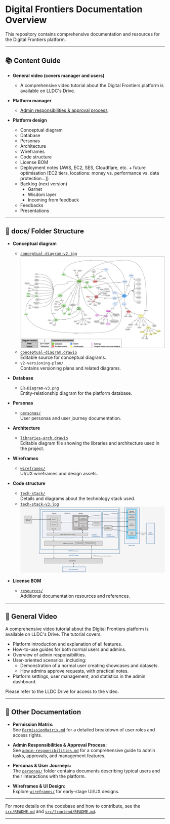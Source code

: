 # Digital Frontiers Documentation Overview

This repository contains comprehensive documentation and resources for the Digital Frontiers platform.

---

## 📚 Content Guide

- **General video (covers manager and users)**
    - A comprehensive video tutorial about the Digital Frontiers platform is available on LLDC's Drive.

- **Platform manager**
    - [Admin responsibilities & approval process](docs/admin-responsibilities.md)
  
- **Platform design**
    - Conceptual diagram
    - Database
    - Personas
    - Architecture
    - Wireframes
    - Code structure
    - License BOM
    - Deployment notes (AWS, EC2, SES, Cloudflare, etc. + future optimisation [EC2 tiers, locations: money vs. performance vs. data protection...])
    - Backlog (next version)
        - Garnet
        - Wisdom layer
        - Incoming from feedback
    - Feedbacks
    - Presentations

---

## 📁 docs/ Folder Structure

- **Conceptual diagram**
  - [`conceptual-diagram-v2.jpg`](docs/conceptual-diagram/conceptual-diagram-v2.jpg)  
    ![Conceptual Diagram v2](docs/conceptual-diagram/conceptual-diagram-v2.jpg)
  - [`conceptual-diagram.drawio`](docs/conceptual-diagram/conceptual-diagram.drawio)  
    Editable source for conceptual diagrams.
  - `v2-versioning-plan/`  
    Contains versioning plans and related diagrams.

- **Database**
  - [`ER-Diagram-v3.png`](docs/database/ER-Diagram-v3.png)  
    Entity-relationship diagram for the platform database.

- **Personas**
  - [`personas/`](docs/personas/)  
    User personas and user journey documentation.

- **Architecture**
  - [`libraries-arch.drawio`](docs/libraries-arch.drawio)  
    Editable diagram file showing the libraries and architecture used in the project.

- **Wireframes**
  - [`wireframes/`](docs/wireframes/)  
    UI/UX wireframes and design assets.

- **Code structure**
  - [`tech-stack/`](docs/tech-stack/)  
    Details and diagrams about the technology stack used.
  - [`tech-stack-v3.jpg`](docs/tech-stack/tech-stack-v3.jpg)  
    ![tech-stack-v3](docs/tech-stack/tech-stack-v3.png)

- **License BOM**
  - [`resources/`](docs/resources/)  
    Additional documentation resources and references.

---

## 🎥 General Video

A comprehensive video tutorial about the Digital Frontiers platform is available on LLDC's Drive. The tutorial covers:

- Platform introduction and explanation of all features.
- How-to-use guides for both normal users and admins.
- Overview of admin responsibilities.
- User-oriented scenarios, including:
    - Demonstration of a normal user creating showcases and datasets.
    - How admins approve requests, with practical notes.
- Platform settings, user management, and statistics in the admin dashboard.

Please refer to the LLDC Drive for access to the video.

---

## 📄 Other Documentation

- **Permission Matrix:**  
  See [`PermissionMatrix.md`](docs/PermissionMatrix.md) for a detailed breakdown of user roles and access rights.

- **Admin Responsibilities & Approval Process:**  
  See [`admin-responsibilities.md`](docs/admin-responsibilities.md) for a comprehensive guide to admin tasks, approvals, and management features.

- **Personas & User Journeys:**  
  The [`personas/`](docs/personas/) folder contains documents describing typical users and their interactions with the platform.

- **Wireframes & UI Design:**  
  Explore [`wireframes/`](docs/wireframes/) for early-stage UI/UX designs.

---

For more details on the codebase and how to contribute, see the [`src/README.md`](src/README.md) and [`src/frontend/README.md`](src/frontend/README.md).

---